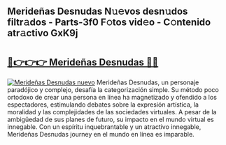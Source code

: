 ## Merideñas Desnudas N𝚞𝚎vos desn𝚞dos filtr𝚊dos - Parts-3f0 F𝚘tos vid𝚎o - C𝚘ntenido atr𝚊ctivo GxK9j

# <h2><a href="http://mb80bx.tromn.icu/?c=Meride%c3%b1as+Desnudas">🔗👉👉👉 Merideñas Desnudas 🔗🔗</a></h2>

[![Merideñas Desnudas nuevo](https://i.imgur.com/pEAQMta.gif)](http://mb80bx.tromn.icu/?c=Meride%c3%b1as+Desnudas)
Merideñas Desnudas, un personaje paradójico y complejo, desafía la categorización simple. Su método poco ortodoxo de crear una persona en línea ha magnetizado y ofendido a los espectadores, estimulando debates sobre la expresión artística, la moralidad y las complejidades de las sociedades virtuales. A pesar de la ambigüedad de sus planes de futuro, su impacto en el mundo virtual es innegable. Con un espíritu inquebrantable y un atractivo innegable, Merideñas Desnudas journey en el mundo en línea es imparable.
